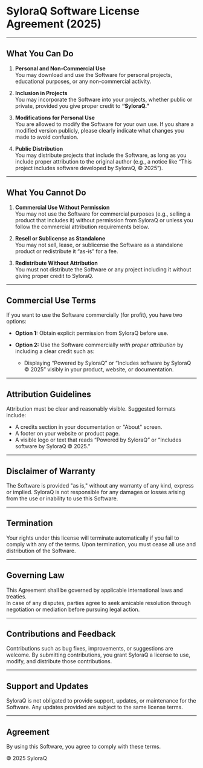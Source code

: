 # SyloraQ Software License Agreement (2025)

---

## What You Can Do

1. **Personal and Non-Commercial Use**  
   You may download and use the Software for personal projects, educational purposes, or any non-commercial activity.

2. **Inclusion in Projects**  
   You may incorporate the Software into your projects, whether public or private, provided you give proper credit to **“SyloraQ.”**

3. **Modifications for Personal Use**  
   You are allowed to modify the Software for your own use. If you share a modified version publicly, please clearly indicate what changes you made to avoid confusion.

4. **Public Distribution**  
   You may distribute projects that include the Software, as long as you include proper attribution to the original author (e.g., a notice like “This project includes software developed by SyloraQ, © 2025”).

---

## What You Cannot Do

1. **Commercial Use Without Permission**  
   You may not use the Software for commercial purposes (e.g., selling a product that includes it) without permission from SyloraQ or unless you follow the commercial attribution requirements below.

2. **Resell or Sublicense as Standalone**  
   You may not sell, lease, or sublicense the Software as a standalone product or redistribute it “as-is” for a fee.

3. **Redistribute Without Attribution**  
   You must not distribute the Software or any project including it without giving proper credit to SyloraQ.

---

## Commercial Use Terms

If you want to use the Software commercially (for profit), you have two options:

- **Option 1:** Obtain explicit permission from SyloraQ before use.

- **Option 2:** Use the Software commercially *with proper attribution* by including a clear credit such as:  
  - Displaying “Powered by SyloraQ” or “Includes software by SyloraQ © 2025” visibly in your product, website, or documentation.

---

## Attribution Guidelines

Attribution must be clear and reasonably visible. Suggested formats include:

- A credits section in your documentation or "About" screen.  
- A footer on your website or product page.  
- A visible logo or text that reads “Powered by SyloraQ” or “Includes software by SyloraQ © 2025.”

---

## Disclaimer of Warranty

The Software is provided "as is," without any warranty of any kind, express or implied. SyloraQ is not responsible for any damages or losses arising from the use or inability to use this Software.

---

## Termination

Your rights under this license will terminate automatically if you fail to comply with any of the terms. Upon termination, you must cease all use and distribution of the Software.

---

## Governing Law

This Agreement shall be governed by applicable international laws and treaties.  
In case of any disputes, parties agree to seek amicable resolution through negotiation or mediation before pursuing legal action.

---

## Contributions and Feedback

Contributions such as bug fixes, improvements, or suggestions are welcome. By submitting contributions, you grant SyloraQ a license to use, modify, and distribute those contributions.

---

## Support and Updates

SyloraQ is not obligated to provide support, updates, or maintenance for the Software. Any updates provided are subject to the same license terms.

---

## Agreement

By using this Software, you agree to comply with these terms.

© 2025 SyloraQ
